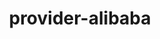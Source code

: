 ---
title: provider-alibaba
toc: true
weight: 402
indent: true
redirect_to: https://doc.crds.dev/github.com/crossplane/provider-alibaba
---